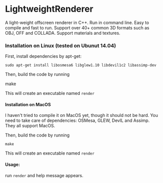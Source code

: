 # LightweightRenderer
A light-weight offscreen renderer in C++. Run in command line. Easy to compile and fast to run. Support over 40+ common 3D formats such as OBJ, OFF and COLLADA. Support materials and textures. 

### Installation on Linux (tested on Ubunut 14.04)

First, install dependencies by apt-get:
		
	sudo apt-get install libosmesa6 libglew1.10 libdevil1c2 libassimp-dev
    
Then, build the code by running

  make
  
This will create an executable named `render`

#### Installation on MacOS
I haven't tried to compile it on MacOS yet, though it should not be hard. You need to take care of dependencies: OSMesa, GLEW, DevIL and Assimp. They all support MacOS.

Then, build the code by running
	
	make
  
This will create an executable named `render`

#### Usage:
run `render` and help message appears.
